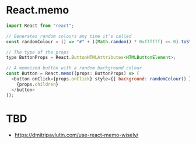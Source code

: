 # React.memo

```js
import React from "react";

// Generates random colours any time it's called
const randomColour = () => "#" + ((Math.random() * 0xffffff) << 0).toString(16);

// The type of the props
type ButtonProps = React.ButtonHTMLAttributes<HTMLButtonElement>;

// A memoized button with a random background colour
const Button = React.memo((props: ButtonProps) => (
  <button onClick={props.onClick} style={{ background: randomColour() }}>
    {props.children}
  </button>
));
```

# TBD

- https://dmitripavlutin.com/use-react-memo-wisely/

